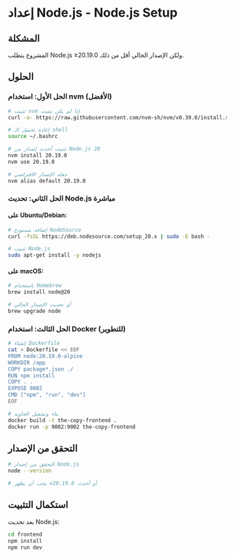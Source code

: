 # إعداد Node.js - Node.js Setup

## المشكلة
المشروع يتطلب Node.js ≥20.19.0 ولكن الإصدار الحالي أقل من ذلك.

## الحلول

### الحل الأول: استخدام nvm (الأفضل)

```bash
# تثبيت nvm إذا لم يكن مثبت
curl -o- https://raw.githubusercontent.com/nvm-sh/nvm/v0.39.0/install.sh | bash

# إعادة تحميل الـ shell
source ~/.bashrc

# تثبيت أحدث إصدار من Node.js 20
nvm install 20.19.0
nvm use 20.19.0

# جعله الإصدار الافتراضي
nvm alias default 20.19.0
```

### الحل الثاني: تحديث Node.js مباشرة

#### على Ubuntu/Debian:
```bash
# إضافة مستودع NodeSource
curl -fsSL https://deb.nodesource.com/setup_20.x | sudo -E bash -

# تثبيت Node.js
sudo apt-get install -y nodejs
```

#### على macOS:
```bash
# باستخدام Homebrew
brew install node@20

# أو تحديث الإصدار الحالي
brew upgrade node
```

### الحل الثالث: استخدام Docker (للتطوير)

```bash
# إنشاء Dockerfile
cat > Dockerfile << EOF
FROM node:20.19.0-alpine
WORKDIR /app
COPY package*.json ./
RUN npm install
COPY . .
EXPOSE 9002
CMD ["npm", "run", "dev"]
EOF

# بناء وتشغيل الحاوية
docker build -t the-copy-frontend .
docker run -p 9002:9002 the-copy-frontend
```

## التحقق من الإصدار

```bash
# التحقق من إصدار Node.js
node --version

# يجب أن يظهر v20.19.0 أو أحدث
```

## استكمال التثبيت

بعد تحديث Node.js:

```bash
cd frontend
npm install
npm run dev
```